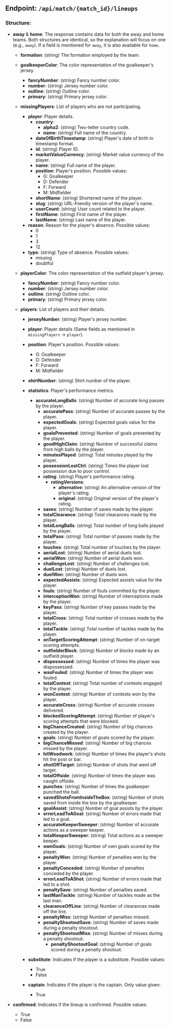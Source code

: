 ## Endpoint: `/api/match/{match_id}/lineups`

### Structure:

- **away** & **home**: The response contains data for both the away and home teams. Both structures are identical, so the explanation will focus on one (e.g., `away`). If a field is mentioned for `away`, it is also available for `home`.

    - **formation**: (string) The formation employed by the team.

    - **goalkeeperColor**: The color representation of the goalkeeper's jersey.
        - **fancyNumber**: (string) Fancy number color.
        - **number**: (string) Jersey number color.
        - **outline**: (string) Outline color.
        - **primary**: (string) Primary jersey color.

    - **missingPlayers**: List of players who are not participating.
        - **player**: Player details.
            - **country**:
                - **alpha2**: (string) Two-letter country code.
                - **name**: (string) Full name of the country.
            - **dateOfBirthTimestamp**: (string) Player's date of birth in timestamp format.
            - **id**: (string) Player ID.
            - **marketValueCurrency**: (string) Market value currency of the player.
            - **name**: (string) Full name of the player.
            - **position**: Player's position. Possible values:
                - G: Goalkeeper
                - D: Defender
                - F: Forward
                - M: Midfielder
            - **shortName**: (string) Shortened name of the player.
            - **slug**: (string) URL-friendly version of the player's name.
            - **userCount**: (string) User count related to the player.
            - **firstName**: (string) First name of the player.
            - **lastName**: (string) Last name of the player.
        - **reason**: Reason for the player's absence. Possible values:
            - 0
            - 1
            - 3
            - 12
        - **type**: (string) Type of absence. Possible values:
            - missing
            - doubtful

    - **playerColor**: The color representation of the outfield player's jersey.
        - **fancyNumber**: (string) Fancy number color.
        - **number**: (string) Jersey number color.
        - **outline**: (string) Outline color.
        - **primary**: (string) Primary jersey color.

    - **players**: List of players and their details.
        - **jerseyNumber**: (string) Player's jersey number.
        - **player**: Player details (Same fields as mentioned in `missingPlayers` -> `player`).
        - **position**: Player's position. Possible values:
            - G: Goalkeeper
            - D: Defender
            - F: Forward
            - M: Midfielder
        - **shirtNumber**: (string) Shirt number of the player.
        - **statistics**: Player's performance metrics.
            - **accurateLongBalls**: (string) Number of accurate long passes by the player.
              - **accuratePass**: (string) Number of accurate passes by the player.
              - **expectedGoals**: (string) Expected goals value for the player.
              - **goalsPrevented**: (string) Number of goals prevented by the player.
              - **goodHighClaim**: (string) Number of successful claims from high balls by the player.
              - **minutesPlayed**: (string) Total minutes played by the player.
              - **possessionLostCtrl**: (string) Times the player lost possession due to poor control.
              - **rating**: (string) Player's performance rating.
                  - **ratingVersions**:
                      - **alternative**: (string) An alternative version of the player's rating.
                      - **original**: (string) Original version of the player's rating.
              - **saves**: (string) Number of saves made by the player.
              - **totalClearance**: (string) Total clearances made by the player.
              - **totalLongBalls**: (string) Total number of long balls played by the player.
              - **totalPass**: (string) Total number of passes made by the player.
              - **touches**: (string) Total number of touches by the player.
              - **aerialLost**: (string) Number of aerial duels lost.
              - **aerialWon**: (string) Number of aerial duels won.
              - **challengeLost**: (string) Number of challenges lost.
              - **duelLost**: (string) Number of duels lost.
              - **duelWon**: (string) Number of duels won.
              - **expectedAssists**: (string) Expected assists value for the player.
              - **fouls**: (string) Number of fouls committed by the player.
              - **interceptionWon**: (string) Number of interceptions made by the player.
              - **keyPass**: (string) Number of key passes made by the player.
              - **totalCross**: (string) Total number of crosses made by the player.
              - **totalTackle**: (string) Total number of tackles made by the player.
              - **onTargetScoringAttempt**: (string) Number of on-target scoring attempts.
              - **outfielderBlock**: (string) Number of blocks made by an outfield player.
              - **dispossessed**: (string) Number of times the player was dispossessed.
              - **wasFouled**: (string) Number of times the player was fouled.
              - **totalContest**: (string) Total number of contests engaged by the player.
              - **wonContest**: (string) Number of contests won by the player.
              - **accurateCross**: (string) Number of accurate crosses delivered.
              - **blockedScoringAttempt**: (string) Number of player's scoring attempts that were blocked.
              - **bigChanceCreated**: (string) Number of big chances created by the player.
              - **goals**: (string) Number of goals scored by the player.
              - **bigChanceMissed**: (string) Number of big chances missed by the player.
              - **hitWoodwork**: (string) Number of times the player's shots hit the post or bar.
              - **shotOffTarget**: (string) Number of shots that went off target.
              - **totalOffside**: (string) Number of times the player was caught offside.
              - **punches**: (string) Number of times the goalkeeper punched the ball.
              - **savedShotsFromInsideTheBox**: (string) Number of shots saved from inside the box by the goalkeeper.
              - **goalAssist**: (string) Number of goal assists by the player.
              - **errorLeadToAGoal**: (string) Number of errors made that led to a goal.
              - **accurateKeeperSweeper**: (string) Number of accurate actions as a sweeper keeper.
              - **totalKeeperSweeper**: (string) Total actions as a sweeper keeper.
              - **ownGoals**: (string) Number of own goals scored by the player.
              - **penaltyWon**: (string) Number of penalties won by the player.
              - **penaltyConceded**: (string) Number of penalties conceded by the player.
              - **errorLeadToAShot**: (string) Number of errors made that led to a shot.
              - **penaltySave**: (string) Number of penalties saved.
              - **lastManTackle**: (string) Number of tackles made as the last man.
              - **clearanceOffLine**: (string) Number of clearances made off the line.
              - **penaltyMiss**: (string) Number of penalties missed.
              - **penaltyShootoutSave**: (string) Number of saves made during a penalty shootout.
              - **penaltyShootoutMiss**: (string) Number of misses during a penalty shootout.
                - **penaltyShootoutGoal**: (string) Number of goals scored during a penalty shootout.

      - **substitute**: Indicates if the player is a substitute. Possible values:
          - True
          - False
      - **captain**: Indicates if the player is the captain. Only value given:
          - True

- **confirmed**: Indicates if the lineup is confirmed. Possible values:
    - True
    - False

